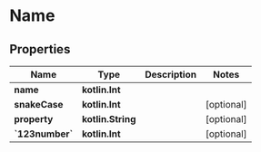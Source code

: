 
# Name

## Properties
Name | Type | Description | Notes
------------ | ------------- | ------------- | -------------
**name** | **kotlin.Int** |  | 
**snakeCase** | **kotlin.Int** |  |  [optional]
**property** | **kotlin.String** |  |  [optional]
**&#x60;123number&#x60;** | **kotlin.Int** |  |  [optional]



